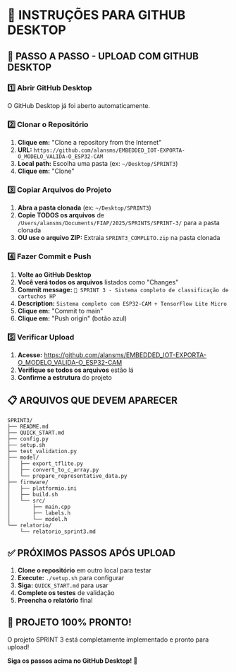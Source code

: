 # 🚀 INSTRUÇÕES PARA GITHUB DESKTOP

## 📱 PASSO A PASSO - UPLOAD COM GITHUB DESKTOP

### 1️⃣ **Abrir GitHub Desktop**
O GitHub Desktop já foi aberto automaticamente.

### 2️⃣ **Clonar o Repositório**
1. **Clique em:** "Clone a repository from the Internet"
2. **URL:** `https://github.com/alansms/EMBEDDED_IOT-EXPORTA-O_MODELO_VALIDA-O_ESP32-CAM`
3. **Local path:** Escolha uma pasta (ex: `~/Desktop/SPRINT3`)
4. **Clique em:** "Clone"

### 3️⃣ **Copiar Arquivos do Projeto**
1. **Abra a pasta clonada** (ex: `~/Desktop/SPRINT3`)
2. **Copie TODOS os arquivos** de `/Users/alansms/Documents/FIAP/2025/SPRINTS/SPRINT-3/` para a pasta clonada
3. **OU use o arquivo ZIP:** Extraia `SPRINT3_COMPLETO.zip` na pasta clonada

### 4️⃣ **Fazer Commit e Push**
1. **Volte ao GitHub Desktop**
2. **Você verá todos os arquivos** listados como "Changes"
3. **Commit message:** `🚀 SPRINT 3 - Sistema completo de classificação de cartuchos HP`
4. **Description:** `Sistema completo com ESP32-CAM + TensorFlow Lite Micro`
5. **Clique em:** "Commit to main"
6. **Clique em:** "Push origin" (botão azul)

### 5️⃣ **Verificar Upload**
1. **Acesse:** https://github.com/alansms/EMBEDDED_IOT-EXPORTA-O_MODELO_VALIDA-O_ESP32-CAM
2. **Verifique se todos os arquivos** estão lá
3. **Confirme a estrutura** do projeto

## 📋 **ARQUIVOS QUE DEVEM APARECER**

```
SPRINT3/
├── README.md
├── QUICK_START.md
├── config.py
├── setup.sh
├── test_validation.py
├── model/
│   ├── export_tflite.py
│   ├── convert_to_c_array.py
│   └── prepare_representative_data.py
├── firmware/
│   ├── platformio.ini
│   ├── build.sh
│   └── src/
│       ├── main.cpp
│       ├── labels.h
│       └── model.h
└── relatorio/
    └── relatorio_sprint3.md
```

## ✅ **PRÓXIMOS PASSOS APÓS UPLOAD**

1. **Clone o repositório** em outro local para testar
2. **Execute:** `./setup.sh` para configurar
3. **Siga:** `QUICK_START.md` para usar
4. **Complete os testes** de validação
5. **Preencha o relatório** final

## 🎉 **PROJETO 100% PRONTO!**

O projeto SPRINT 3 está completamente implementado e pronto para upload!

**Siga os passos acima no GitHub Desktop! 🚀**
